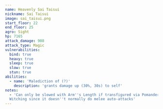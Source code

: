 ```yaml
---
name: Heavenly Sai Taisui
nickname: Sai Taisui
image: sai_taisui.png
start_floor: 22
end_floor: 25
agro: Sight
hp: 7165
attack_damage: 908
attack_type: Magic
vulnerabilities:
  bind: true
  heavy: true
  sleep: true
  slow: true
  stun: true
abilities:
  - name: 'Malediction of (?)'
    description: 'grants damage up (30%, 30s) to self'
notes:
  - 'Can only be slowed with Arm''s Length if transfigured via Pomander of
  Witching since it doesn''t normally do melee auto-attacks'
---
```

